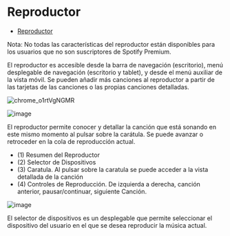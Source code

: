 # Reproductor

- [Reproductor](#reproductor)

Nota: No todas las características del reproductor están disponibles para los usuarios que no son suscriptores de Spotify Premium.

El reproductor es accesible desde la barra de navegación (escritorio), menú desplegable de navegación (escritorio y tablet), y desde el menú auxiliar de la vista móvil.
Se pueden añadir más canciones al reproductor a partir de las tarjetas de las canciones o las propias canciones detalladas.

![chrome_o1rtVgNGMR](https://user-images.githubusercontent.com/10118909/176042984-094001df-8db6-4782-b24a-1222762f53c9.gif)

![image](https://user-images.githubusercontent.com/10118909/176043280-349005a4-d491-4dbf-96e4-03803ce2beb7.png)

El reproductor permite conocer y detallar la canción que está sonando en este mismo momento al pulsar sobre la carátula. Se puede avanzar o retroceder en la cola de reproducción actual.

- (1) Resumen del Reproductor
- (2) Selector de Dispositivos
- (3) Caratula. Al pulsar sobre la caratula se puede acceder a la vista detallada de la canción
- (4) Controles de Reproducción. De izquierda a derecha, canción anterior, pausar/continuar, siguiente Canción.

![image](https://user-images.githubusercontent.com/10118909/176043671-b292e105-859c-4d73-acf7-a5f433a0e697.png)

El selector de dispositivos es un desplegable que permite seleccionar el dispositivo del usuario en el que se desea reproducir la música actual.

